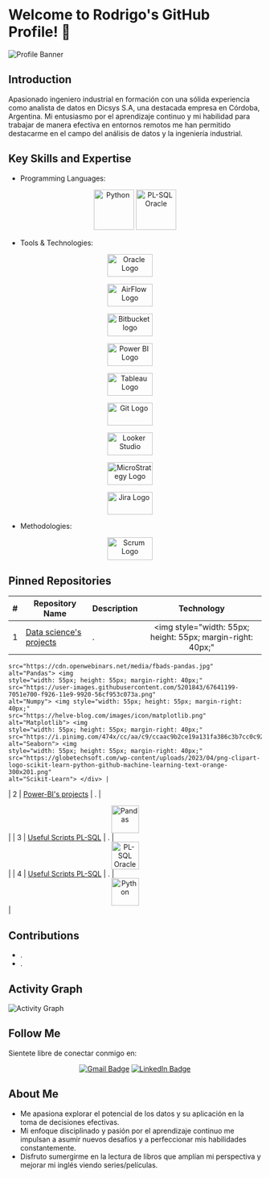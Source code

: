 # Welcome to Rodrigo's GitHub Profile! 👋

![Profile Banner](link_to_profile_banner_image)

## Introduction
Apasionado ingeniero industrial en formación con una sólida experiencia como analista de datos en Dicsys S.A, una destacada empresa en Córdoba, Argentina. Mi entusiasmo por el aprendizaje continuo y mi habilidad para trabajar de manera efectiva en entornos remotos me han permitido destacarme en el campo del análisis de datos y la ingeniería industrial.



## Key Skills and Expertise

- Programming Languages:

<div id="badges" align="center">
  <img src="https://miro.medium.com/v2/resize:fit:1400/1*lSTuwS4exV_s__kcShxk8w.png" alt="Python"
    style="width: 80px; height: 80px;" />
  <img src="https://snti.in/images/plsql-card.png" alt="PL-SQL Oracle" style="width: 80px; height: 80px;" />
</div>

- Tools & Technologies:

<div align="center">
  <img src="https://logos-world.net/wp-content/uploads/2020/09/Oracle-Logo-1995-Present.png" alt="Oracle Logo"
    style="width: 90px; height: 45px; margin-right: 20px;" />

  <img src="https://airflow.apache.org/images/feature-image.png" alt="AirFlow Logo"
    style="width: 90px; height: 45px; margin-right: 20px;" />

  <img
    src="https://img-0.journaldunet.com/CpdkjiDgwxfhkVphP4Aae5WhnIQ=/540x/smart/b4f92d7c8461431d9e966a245a222145/ccmcms-jdn/11552839.jpg"
    alt="Bitbucket logo" style="width: 90px; height: 45px; margin-right: 20px;" />

  <img style="width: 90px; height: 45px; margin-right: 20px;"
    src="https://koesio.com/wp-content/uploads/2021/07/160-power-bi-logo.jpg" alt="Power BI Logo" />

  <img style="width: 90px; height: 45px; margin-right: 20px;"
    src="https://logowik.com/content/uploads/images/tableau-software.jpg" alt="Tableau Logo" />

  <img src="https://miro.medium.com/v2/resize:fit:1400/1*-Yj3HpcmEuO7brKrfrdhOA.png" alt="Git Logo"
    style="width: 90px; height: 45px; margin-right: 20px;" />

  <img src="https://styles.redditmedia.com/t5_36mqa/styles/communityIcon_392fktd7xfm61.png" alt="Looker Studio"
    style="width: 90px; height: 45px; margin-right: 20px;" />

  <img src="https://logowik.com/content/uploads/images/microstrategy2962.logowik.com.webp" alt="MicroStrategy Logo"
    style="width: 90px; height: 45px; margin-right: 20px;" />

  <img src="https://i.pinimg.com/1200x/31/29/0f/31290fab02bf2e2056abf43067256731.jpg" alt="Jira Logo"
    style="width: 90px; height: 45px; margin-right: 20px;" />
</div>


- Methodologies:

<div align="center">
  <img src="https://metodologiascrum.readthedocs.io/en/latest/_images/scrumlogo.png" alt="Scrum Logo"
    style="width: 90px; height: 45px; margin-right: 20px;" />
</div>


## Pinned Repositories

| #   | Repository Name                | Description                                     | Technology |
| --- | ------------------------------ | ----------------------------------------------- | ---------- |
| 1   | [Data science's projects](https://github.com/RodriNico2206/Data-science-s-projects/tree/master) | .               | <div align="center"> <img style="width: 55px; height: 55px; margin-right: 40px;"
    src="https://cdn.openwebinars.net/media/fbads-pandas.jpg" alt="Pandas"> <img
    style="width: 55px; height: 55px; margin-right: 40px;"
    src="https://user-images.githubusercontent.com/5201843/67641199-7051e700-f926-11e9-9920-56cf953c073a.png"
    alt="Numpy"> <img style="width: 55px; height: 55px; margin-right: 40px;"
    src="https://helve-blog.com/images/icon/matplotlib.png" alt="Matplotlib"> <img
    style="width: 55px; height: 55px; margin-right: 40px;"
    src="https://i.pinimg.com/474x/cc/aa/c9/ccaac9b2ce19a131fa386c3b7cc0c923.jpg" alt="Seaborn"> <img
    style="width: 55px; height: 55px; margin-right: 40px;"
    src="https://globetechsoft.com/wp-content/uploads/2023/04/png-clipart-logo-scikit-learn-python-github-machine-learning-text-orange-300x201.png"
    alt="Scikit-Learn"> </div> |
| 2   | [Power-BI's projects](https://github.com/RodriNico2206/Power-BI) | .               | <div align="center"> <img style="width: 55px; height: 55px; margin-right: 40px;"
    src="https://koesio.com/wp-content/uploads/2021/07/160-power-bi-logo.jpg" alt="Pandas"> </div> |
| 3   | [Useful Scripts PL-SQL](https://github.com/RodriNico2206/Handy_scripts_sql) | .               | <div align="center"> <img style="width: 55px; height: 55px; margin-right: 40px;"
    src="https://snti.in/images/plsql-card.png" alt="PL-SQL Oracle"> </div> |
| 4   | [Useful Scripts PL-SQL](https://github.com/RodriNico2206/Handy_scripts_python) | .               | <div align="center"> <img style="width: 55px; height: 55px; margin-right: 40px;"
    src="https://miro.medium.com/v2/resize:fit:1400/1*lSTuwS4exV_s__kcShxk8w.png" alt="Python"> </div> |


## Contributions
- .
- .

## Activity Graph
![Activity Graph](link_to_activity_graph_image)

## Follow Me
Sientete libre de conectar conmigo en:
<div id="badges" align="center">
  <a href="mailto:rodrigo.n.ayala18@gmail.com"><img src="https://img.shields.io/badge/Gmail-D14836?style=for-the-badge&logo=gmail&logoColor=white" alt="Gmail Badge"/></a>  
  <a href="https://www.linkedin.com/in/arodrigonicolas/"><img src="https://img.shields.io/badge/LinkedIn-blue?style=for-the-badge&logo=linkedin&logoColor=white" alt="LinkedIn Badge"/></a>
</div>


## About Me

- Me apasiona explorar el potencial de los datos y su aplicación en la toma de decisiones efectivas.
- Mi enfoque disciplinado y pasión por el aprendizaje continuo me impulsan a asumir nuevos desafíos y a perfeccionar mis habilidades constantemente.
- Disfruto sumergirme en la lectura de libros que amplían mi perspectiva y mejorar mi inglés viendo series/películas.
